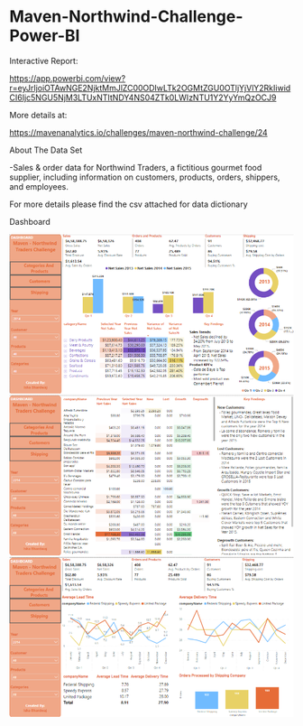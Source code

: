 # Maven-Northwind-Challenge-Power-BI

Interactive Report:

https://app.powerbi.com/view?r=eyJrIjoiOTAwNGE2NjktMmJlZC00ODIwLTk2OGMtZGU0OTljYjVlY2RkIiwidCI6Ijc5NGU5NjM3LTUxNTItNDY4NS04ZTk0LWIzNTU1Y2YyYmQzOCJ9

More details at:

https://mavenanalytics.io/challenges/maven-northwind-challenge/24

About The Data Set

-Sales & order data for Northwind Traders, a fictitious gourmet food supplier, including information on customers, products, orders, shippers, and employees.

For more details please find the csv attached for data dictionary

Dashboard

![image](https://github.com/IshaBhardwaj15/Maven-Northwind-Challenge-Power-BI/blob/main/Screenshot%20(44).png)
![image](https://github.com/IshaBhardwaj15/Maven-Northwind-Challenge-Power-BI/blob/main/Screenshot%20(45).png)
![image](https://github.com/IshaBhardwaj15/Maven-Northwind-Challenge-Power-BI/blob/main/Screenshot%20(46).png)
